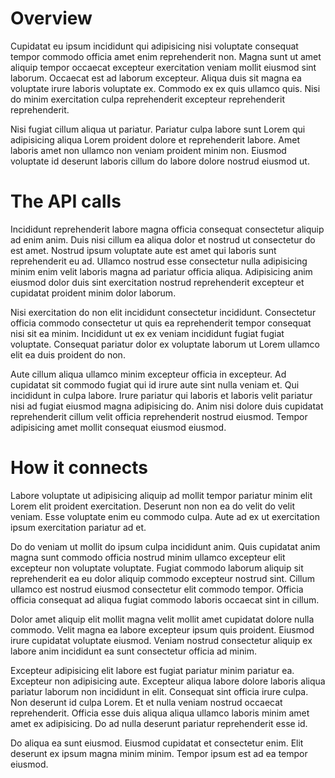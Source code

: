 # Overview

Cupidatat eu ipsum incididunt qui adipisicing nisi voluptate consequat tempor commodo officia amet enim reprehenderit non. Magna sunt ut amet aliquip tempor occaecat excepteur exercitation veniam mollit eiusmod sint laborum. Occaecat est ad laborum excepteur. Aliqua duis sit magna ea voluptate irure laboris voluptate ex. Commodo ex ex quis ullamco quis. Nisi do minim exercitation culpa reprehenderit excepteur reprehenderit reprehenderit.

Nisi fugiat cillum aliqua ut pariatur. Pariatur culpa labore sunt Lorem qui adipisicing aliqua Lorem proident dolore et reprehenderit labore. Amet laboris amet non ullamco non veniam proident minim non. Eiusmod voluptate id deserunt laboris cillum do labore dolore nostrud eiusmod ut.

# The API calls

Incididunt reprehenderit labore magna officia consequat consectetur aliquip ad enim anim. Duis nisi cillum ea aliqua dolor et nostrud ut consectetur do est amet. Nostrud ipsum voluptate aute est amet qui laboris sunt reprehenderit eu ad. Ullamco nostrud esse consectetur nulla adipisicing minim enim velit laboris magna ad pariatur officia aliqua. Adipisicing anim eiusmod dolor duis sint exercitation nostrud reprehenderit excepteur et cupidatat proident minim dolor laborum.

Nisi exercitation do non elit incididunt consectetur incididunt. Consectetur officia commodo consectetur ut quis ea reprehenderit tempor consequat nisi sit ea minim. Incididunt ut ex ex veniam incididunt fugiat fugiat voluptate. Consequat pariatur dolor ex voluptate laborum ut Lorem ullamco elit ea duis proident do non.

Aute cillum aliqua ullamco minim excepteur officia in excepteur. Ad cupidatat sit commodo fugiat qui id irure aute sint nulla veniam et. Qui incididunt in culpa labore. Irure pariatur qui laboris et laboris velit pariatur nisi ad fugiat eiusmod magna adipisicing do. Anim nisi dolore duis cupidatat reprehenderit cillum velit officia reprehenderit nostrud eiusmod. Tempor adipisicing amet mollit consequat eiusmod eiusmod.

# How it connects

Labore voluptate ut adipisicing aliquip ad mollit tempor pariatur minim elit Lorem elit proident exercitation. Deserunt non non ea do velit do velit veniam. Esse voluptate enim eu commodo culpa. Aute ad ex ut exercitation ipsum exercitation pariatur ad et.

Do do veniam ut mollit do ipsum culpa incididunt anim. Quis cupidatat anim magna sunt commodo officia nostrud minim ullamco excepteur elit excepteur non voluptate voluptate. Fugiat commodo laborum aliquip sit reprehenderit ea eu dolor aliquip commodo excepteur nostrud sint. Cillum ullamco est nostrud eiusmod consectetur elit commodo tempor. Officia officia consequat ad aliqua fugiat commodo laboris occaecat sint in cillum.

Dolor amet aliquip elit mollit magna velit mollit amet cupidatat dolore nulla commodo. Velit magna ea labore excepteur ipsum quis proident. Eiusmod irure cupidatat voluptate eiusmod. Veniam nostrud consectetur aliquip ex labore anim incididunt ea sunt consectetur officia ad minim.

Excepteur adipisicing elit labore est fugiat pariatur minim pariatur ea. Excepteur non adipisicing aute. Excepteur aliqua labore dolore laboris aliqua pariatur laborum non incididunt in elit. Consequat sint officia irure culpa. Non deserunt id culpa Lorem. Et et nulla veniam nostrud occaecat reprehenderit. Officia esse duis aliqua aliqua ullamco laboris minim amet amet ex adipisicing. Do ad nulla deserunt pariatur reprehenderit esse id.

Do aliqua ea sunt eiusmod. Eiusmod cupidatat et consectetur enim. Elit deserunt ex ipsum magna minim minim. Tempor ipsum est ad ea tempor eiusmod.
